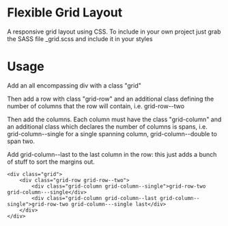 Flexible Grid Layout
====================

A responsive grid layout using CSS. To include in your own project just grab the SASS file _grid.scss and include it in your styles

Usage
=====

Add an all encompassing div with a class "grid"

Then add a row with class "grid-row" and an additional class defining the number of columns that the row will contain, i.e. grid-row--two

Then add the columns. Each column must have the class "grid-column" and an additional class which declares the number of columns is spans, i.e. grid-column--single for a single spanning column, grid-column--double to span two.

Add grid-column--last to the last column in the row: this just adds a bunch of stuff to sort the margins out.

    <div class="grid">
	    <div class="grid-row grid-row--two">
			<div class="grid-column grid-column--single">grid-row-two grid-column---single</div>
			<div class="grid-column grid-column--last grid-column--single">grid-row-two grid-column---single last</div>
		</div>
	</div>